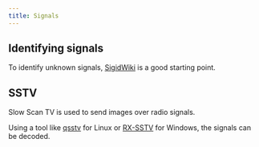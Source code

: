 ```yaml
---
title: Signals
---
```


## Identifying signals
To identify unknown signals, [SigidWiki](https://www.sigidwiki.com/wiki/Signal_Identification_Guide) is a good starting point.

## SSTV 
Slow Scan TV is used to send images over radio signals.

Using a tool like [qsstv](https://github.com/ON4QZ/QSSTV) for Linux or [RX-SSTV](https://users.belgacom.net/hamradio/rxsstv.htm) for Windows, the signals can be decoded.
